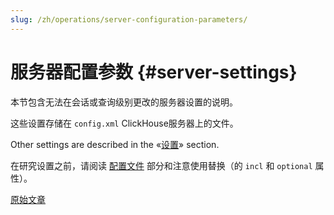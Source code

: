 ```yaml
---
slug: /zh/operations/server-configuration-parameters/
---
```

# 服务器配置参数 {#server-settings}

本节包含无法在会话或查询级别更改的服务器设置的说明。

这些设置存储在 `config.xml` ClickHouse服务器上的文件。

Other settings are described in the «[设置](../settings/index.md#settings)» section.

在研究设置之前，请阅读 [配置文件](../configuration-files.md#configuration_files) 部分和注意使用替换（的 `incl` 和 `optional` 属性）。

[原始文章](https://clickhouse.com/docs/en/operations/server_configuration_parameters/) <!--hide-->
